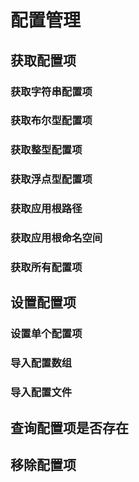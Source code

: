 # 配置管理
## 获取配置项
### 获取字符串配置项
### 获取布尔型配置项
### 获取整型配置项
### 获取浮点型配置项
### 获取应用根路径
### 获取应用根命名空间
### 获取所有配置项
## 设置配置项
### 设置单个配置项
### 导入配置数组
### 导入配置文件
## 查询配置项是否存在
## 移除配置项
